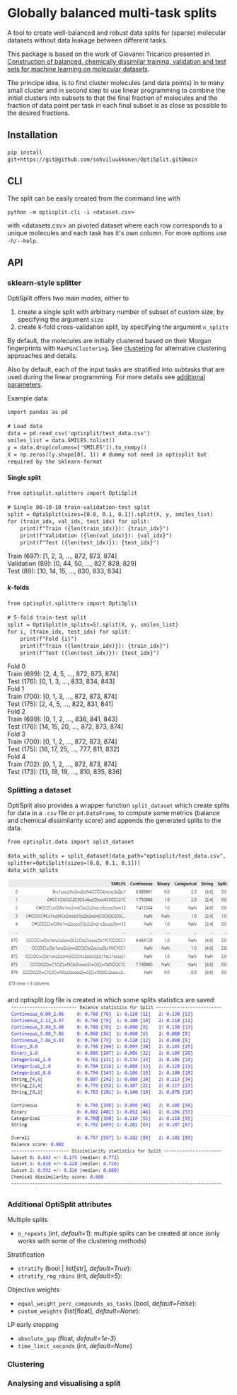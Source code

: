 # Globally balanced multi-task splits

A tool to create well-balanced and robust data splits for (sparse) molecular datasets without data leakage between different tasks.

This package is based on the work of Giovanni Tricarico presented in [Construction of balanced, chemically dissimilar training, validation and test sets for machine learning on molecular datasets](https://chemrxiv.org/engage/chemrxiv/article-details/6253d85d88636ca19c0de92d). 

The principe idea, is to first cluster molecules (and data points) in to many small cluster and in second step to use linear programming to combine the initial clusters into subsets to that the final fraction of molecules and the fraction of data point per task in each final subset is as close as possible to the desired fractions.

## Installation
```
pip install git+https://git@github.com/sohviluukkonen/OptiSplit.git@main
```

## CLI
The split can be easily created from the command line with

```
python -m optisplit.cli -i <dataset.csv>
```
with <datasets.csv> an pivoted dataset where each row corresponds to a unique molecules and each task has it's own column. For more options use `-h/--help`.

## API

### sklearn-style splitter

OptiSplit offers two main modes, either to
  
1. create a single split with arbitrary number of subset of custom size, by specifying the argument `size`
2. create k-fold cross-validation split, by specifying the argument `n_splits`



By default, the molecules are initially clustered based on their Morgan fingerprints with `MaxMinClustering`. See [clustering](#clustering) for alternative clustering approaches and details.

Also by default, each of the input tasks are stratified into subtasks that are used during the linear programming. For more details see [additional parameters](#additional-parameters).

Example data:
```
import pandas as pd

# Load data
data = pd.read_csv('optisplit/test_data.csv')
smiles_list = data.SMILES.tolist()
y = data.drop(columns=['SMILES']).to_numpy()
X = np.zeros((y.shape[0], 1)) # dummy not need in optisplit but required by the sklearn-format
```

#### Single split

```
from optisplit.splitters import OptiSplit

# Single 80-10-10 train-validation-test split
split = OptiSplit(sizes=[0.8, 0.1, 0.1]).split(X, y, smiles_list)
for (train_idx, val_idx, test_idx) for split:
    print(f"Train ({len(train_idx)}): {train_idx}")
    print(f"Validation ({len(val_idx)}): {val_idx}")
    print(f"Test ({len(test_idx)}): {test_idx}")
```
Train (697): [1, 2, 3, ..., 872, 873, 874]  
Validation (89): [0, 44, 50, ..., 827, 828, 829]  
Test (89): [10, 14, 15, ..., 830, 833, 834]

#### $k$-folds
```
from optisplit.splitters import OptiSplit

# 5-fold train-test split
split = OptiSplit(n_splits=5).split(X, y, smiles_list)
for i, (train_idx, test_idx) for split:
    print(f"Fold {i}")
    print(f"Train ({len(train_idx)}): {train_idx}")
    print(f"Test ({len(test_idx)}): {test_idx}")
```
Fold 0  
Train (699): [2, 4, 5, ..., 872, 873, 874]  
Test (176): [0, 1, 3, ..., 833, 834, 843]  
Fold 1   
Train (700): [0, 1, 3, ..., 872, 873, 874]  
Test (175): [2, 4, 5, ..., 822, 831, 841]  
Fold 2  
Train (699): [0, 1, 2, ..., 836, 841, 843]  
Test (176): [14, 15, 20, ..., 872, 873, 874]  
Fold 3  
Train (700): [0, 1, 2, ..., 872, 873, 874]  
Test (175): [16, 17, 25, ..., 777, 811, 832]  
Fold 4  
Train (702): [0, 1, 2, ..., 872, 873, 874]  
Test (173): [13, 18, 19, ..., 810, 835, 836]  

### Splitting a dataset

OptiSplit also provides a wrapper function `split_dataset` which create splits for data in a `.csv` file or `pd.DataFrame`, to compute some metrics (balance and chemical dissimilarity score) and appends the generated splits to the data.

```
from optisplit.data import split_dataset

data_with_splits = split_dataset(data_path="optisplit/test_data.csv", splitter=OptiSplit(sizes=[0.8, 0.1, 0.1]))
data_with_splits
```
![Alt text](figures/df_split.png) 

and optisplit.log file is created in which some splits statistics are saved:  
![Alt text](figures/log.png)

### Additional OptiSplit attributes

Multiple splits
- `n_repeats` (int, *default=1*): multiple splits can be created at once (only works with some of the clustering methods)

Stratification
- `stratify` (bool | list[str], *default=True*): 
- `stratify_reg_nbins` (int, *default=5*):

Objective weights
- `equal_weight_perc_compounds_as_tasks` (bool, *default=False*):
- `custom_weights` (list[float], *default=None*):

LP early stopping
- `absolute_gap` (float, *default=1e-3*)
- `time_limit_seconds` (int, *default=None*)

### Clustering 

### Analysing and visualising a split
